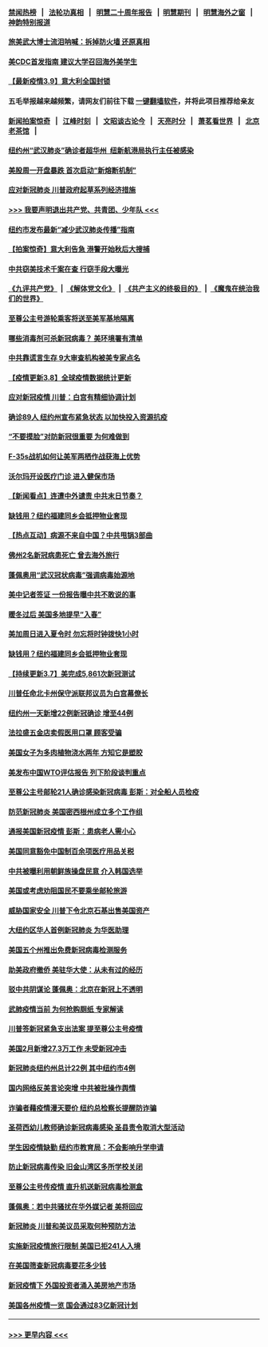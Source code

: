 #### [禁闻热榜](热点新闻.md?=0)  &nbsp;&nbsp;|&nbsp;&nbsp; [法轮功真相](https://github.com/gfw-breaker/truth/blob/master/README.md?=0) &nbsp;&nbsp;|&nbsp;&nbsp; [明慧二十周年报告](https://github.com/gfw-breaker/mh-reports/blob/master/README.md?=0) &nbsp;&nbsp;|&nbsp;&nbsp;[明慧期刊](https://github.com/gfw-breaker/mh-qikan) &nbsp;&nbsp;|&nbsp;&nbsp; [明慧海外之窗](https://github.com/gfw-breaker/mh-news/blob/master/README.md?=0) &nbsp;&nbsp;|&nbsp;&nbsp; [神韵特别报道](https://github.com/gfw-breaker/mh-news/blob/master/shenyun.md?=0)
#### [旅美武大博士流泪呐喊：拆掉防火墙 还原真相](../pages/nsc412/n11928097.md?t=03101232) 
#### [美CDC首发指南 建议大学召回海外美学生](../pages/nsc412/n11928060.md?t=03101232) 
#### [【最新疫情3.9】意大利全国封锁](../pages/nsc412/n11925735.md?t=03101232) 
#### 五毛举报越来越频繁，请网友们前往下载 [一键翻墙软件](https://github.com/gfw-breaker/ssr-accounts)，并将此项目推荐给亲友
#### [新闻拍案惊奇](https://github.com/gfw-breaker/banned-news/blob/master/pages/link4.md) &nbsp;&nbsp;|&nbsp;&nbsp; [江峰时刻](https://github.com/gfw-breaker/banned-news/blob/master/pages/link4.md) &nbsp;&nbsp;|&nbsp;&nbsp; [文昭谈古论今](https://github.com/gfw-breaker/banned-news/blob/master/pages/link4.md) &nbsp;&nbsp;|&nbsp;&nbsp; [天亮时分](https://github.com/gfw-breaker/banned-news/blob/master/pages/link4.md) &nbsp;&nbsp;|&nbsp;&nbsp; [萧茗看世界](https://github.com/gfw-breaker/banned-news/blob/master/pages/link4.md) &nbsp;&nbsp;|&nbsp;&nbsp; [北京老茶馆](https://github.com/gfw-breaker/banned-news/blob/master/pages/link4.md) &nbsp;&nbsp;|&nbsp;&nbsp; 
#### [纽约州“武汉肺炎”确诊者超华州  纽新航港局执行主任被感染](../pages/nsc412/n11927714.md?t=03101232) 
#### [美股周一开盘暴跌 首次启动“新熔断机制”](../pages/nsc412/n11927447.md?t=03101232) 
#### [应对新冠肺炎 川普政府起草系列经济措施](../pages/nsc412/n11927327.md?t=03101232) 
#### [>>> 我要声明退出共产党、共青团、少年队 <<<](https://github.com/begood0513/goodnews/blob/master/quit/letter.md) 
#### [纽约市发布最新“减少武汉肺炎传播”指南](../pages/nsc412/n11926234.md?t=03101232) 
#### [【拍案惊奇】意大利告急 港警开始秋后大搜捕](../pages/nsc412/n11926063.md?t=03101232) 
#### [中共窃美技术千案在查 行窃手段大曝光](../pages/nsc412/n11874117.md?t=03101232) 
#### [《九评共产党》](https://github.com/begood0513/9ping.md/blob/master/README.md) &nbsp;|&nbsp; [《解体党文化》](../../../../jtdwh.md/blob/master/README.md)  &nbsp;|&nbsp; [《共产主义的终极目的》](../../../../gczydzjmd.md/blob/master/README.md) &nbsp;|&nbsp; [《魔鬼在统治我们的世界》](../../../../mgztzwmdsj.md/blob/master/README.md) 
#### [至尊公主号游轮乘客将送至美军基地隔离](../pages/nsc412/n11925689.md?t=03101232) 
#### [哪些消毒剂可杀新冠病毒？ 美环境署有清单](../pages/nsc412/n11923343.md?t=03101232) 
#### [中共靠谎言生存 9大审查机构被美专家点名](../pages/nsc412/n11925444.md?t=03101232) 
#### [【疫情更新3.8】全球疫情数据统计更新](../pages/nsc412/n11923562.md?t=03101232) 
#### [应对新冠疫情 川普：白宫有精细协调计划](../pages/nsc412/n11925128.md?t=03101232) 
#### [确诊89人  纽约州宣布紧急状态  以加快投入资源抗疫](../pages/nsc412/n11925077.md?t=03101232) 
#### [“不要摸脸”对防新冠很重要 为何难做到](../pages/nsc412/n11916113.md?t=03101232) 
#### [F-35s战机如何让美军两栖作战获海上优势](../pages/nsc412/n11896520.md?t=03101232) 
#### [沃尔玛开设医疗门诊 进入健保市场](../pages/nsc412/n11923534.md?t=03101232) 
#### [【新闻看点】连遭中外谴责 中共末日节奏？](../pages/nsc412/n11923402.md?t=03101232) 
#### [缺钱用？纽约福建同乡会抵押物业套现](../pages/nsc412/n11923090.md?t=03101232) 
#### [【热点互动】病源不来自中国？中共甩锅3部曲](../pages/nsc412/n11923404.md?t=03101232) 
#### [佛州2名新冠病患死亡 曾去海外旅行](../pages/nsc412/n11923309.md?t=03101232) 
#### [蓬佩奥用“武汉冠状病毒”强调病毒始源地](../pages/nsc412/n11923252.md?t=03101232) 
#### [美中记者签证 一份报告曝中共不敢说的事](../pages/nsc412/n11923242.md?t=03101232) 
#### [暖冬过后 美国多地提早“入春”](../pages/nsc412/n11923232.md?t=03101232) 
#### [美加周日进入夏令时 勿忘将时钟拨快1小时](../pages/nsc412/n11923222.md?t=03101232) 
#### [缺钱用？纽约福建同乡会抵押物业套现](../pages/nsc412/n11921870.md?t=03101232) 
#### [【持续更新3.7】美完成5,861次新冠测试](../pages/nsc412/n11921647.md?t=03101232) 
#### [川普任命北卡州保守派联邦议员为白宫幕僚长](../pages/nsc412/n11922507.md?t=03101232) 
#### [纽约州一天新增22例新冠确诊  增至44例](../pages/nsc412/n11922043.md?t=03101232) 
#### [法拉盛五金店卖假医用口罩  顾客受骗](../pages/nsc412/n11922036.md?t=03101232) 
#### [美国女子为多肉植物浇水两年 方知它是塑胶](../pages/nsc412/n11921742.md?t=03101232) 
#### [美发布中国WTO评估报告 列下阶段谈判重点](../pages/nsc412/n11921572.md?t=03101232) 
#### [至尊公主号邮轮21人确诊感染新冠病毒   彭斯：对全船人员检疫](../pages/nsc412/n11921909.md?t=03101232) 
#### [防范新冠肺炎 美国密西根州成立多个工作组](../pages/nsc412/n11921740.md?t=03101232) 
#### [通报美国新冠疫情 彭斯：患病老人需小心](../pages/nsc412/n11921714.md?t=03101232) 
#### [美国同意豁免中国制百余项医疗用品关税](../pages/nsc412/n11921400.md?t=03101232) 
#### [中共被曝利用朝鲜族操盘民意 介入韩国选举](../pages/nsc412/n11921006.md?t=03101232) 
#### [美国或考虑劝阻国民不要乘坐邮轮旅游](../pages/nsc412/n11921247.md?t=03101232) 
#### [威胁国家安全 川普下令北京石基出售美国资产](../pages/nsc412/n11921036.md?t=03101232) 
#### [大纽约区华人首例新冠肺炎  为华医助理](../pages/nsc412/n11921110.md?t=03101232) 
#### [美国五个州推出免费新冠病毒检测服务](../pages/nsc412/n11921001.md?t=03101232) 
#### [助美政府撤侨 美驻华大使：从未有过的经历](../pages/nsc412/n11920832.md?t=03101232) 
#### [驳中共阴谋论 蓬佩奥：北京在新冠上不透明](../pages/nsc412/n11920846.md?t=03101232) 
#### [武肺疫情当前 为何抢购厕纸 专家解读](../pages/nsc412/n11920844.md?t=03101232) 
#### [川普签新冠紧急支出法案 提至尊公主号疫情](../pages/nsc412/n11920654.md?t=03101232) 
#### [美国2月新增27.3万工作 未受新冠冲击](../pages/nsc412/n11920460.md?t=03101232) 
#### [新冠肺炎纽约州总计22例  其中纽约市4例](../pages/nsc412/n11919291.md?t=03101232) 
#### [国内网络反美言论突增 中共被批操作舆情](../pages/nsc412/n11919024.md?t=03101232) 
#### [诈骗者藉疫情漫天要价  纽约总检察长提醒防诈骗](../pages/nsc412/n11919284.md?t=03101232) 
#### [圣荷西幼儿教师确诊新冠病毒感染  圣县责令取消大型活动](../pages/nsc412/n11919383.md?t=03101232) 
#### [学生因疫情缺勤  纽约市教育局：不会影响升学申请](../pages/nsc412/n11919278.md?t=03101232) 
#### [防止新冠病毒传染   旧金山湾区多所学校关闭](../pages/nsc412/n11919366.md?t=03101232) 
#### [至尊公主号传疫情  直升机送新冠病毒检测盒](../pages/nsc412/n11919347.md?t=03101232) 
#### [蓬佩奥：若中共骚扰在华外媒记者 美将回应](../pages/nsc412/n11918836.md?t=03101232) 
#### [新冠肺炎 川普和美议员采取何种预防方法](../pages/nsc412/n11918395.md?t=03101232) 
#### [实施新冠疫情旅行限制 美国已拒241人入境](../pages/nsc412/n11918515.md?t=03101232) 
#### [在美国筛查新冠病毒要花多少钱](../pages/nsc412/n11918422.md?t=03101232) 
#### [新冠疫情下 外国投资者涌入美房地产市场](../pages/nsc412/n11918415.md?t=03101232) 
#### [美国各州疫情一览 国会通过83亿新冠计划](../pages/nsc412/n11918191.md?t=03101232) 

----
#### [ >>> 更早内容 <<< ](../indexes/nsc412-earlier.md)
